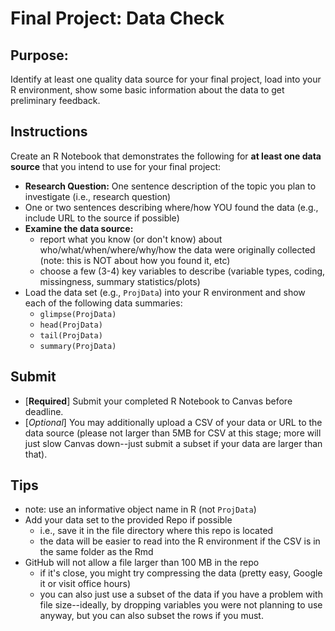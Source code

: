 # Final Project: Data Check

## Purpose: 

Identify at least one quality data source for your final project, load into your R environment, show some basic information about the data to get preliminary feedback.  

## Instructions 

Create an R Notebook that demonstrates the following for **at least one data source** that you intend to use for your final project:  
  
- **Research Question:** One sentence description of the topic you plan to investigate (i.e., research question)
- One or two sentences describing where/how YOU found the data (e.g., include URL to the source if possible)
- **Examine the data source:** 
    - report what you know (or don't know) about who/what/when/where/why/how the data were originally collected (note: this is NOT about how you found it, etc)
    - choose a few (3-4) key variables to describe (variable types, coding, missingness, summary statistics/plots) 
- Load the data set (e.g., `ProjData`) into your R environment and show each of the following data summaries:
    - `glimpse(ProjData)`
    - `head(ProjData)`
    - `tail(ProjData)`
    - `summary(ProjData)`


## Submit

- [**Required**] Submit your completed R Notebook to Canvas before deadline.  
- [*Optional*] You may additionally upload a CSV of your data or URL to the data source (please not larger than 5MB for CSV at this stage; more will just slow Canvas down--just submit a subset if your data are larger than that). 



## Tips

- note: use an informative object name in R (not `ProjData`) 
- Add your data set to the provided Repo if possible 
    - i.e., save it in the file directory where this repo is located
    - the data will be easier to read into the R environment if the CSV is in the same folder as the Rmd
- GitHub will not allow a file larger than 100 MB in the repo
    - if it's close, you might try compressing the data (pretty easy, Google it or visit office hours)
    - you can also just use a subset of the data if you have a problem with file size--ideally, by dropping variables you were not planning to use anyway, but you can also subset the rows if you must.
